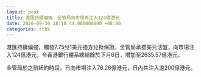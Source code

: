 ```yaml
---
layout: post
title: 港匯持續偏強　金管局向市場再注入124億港元
date: 2020-09-30 18:10:44.000000000 +08:00
categories: rthk
---
```


港匯持續偏強，觸發7.75兌1美元強方兌換保證。金管局承接美元沽盤，向市場注入124億港元，令香港銀行體系總結餘於下月6日，增加至2635.57億港元。

金管局於之前紐約時段，已向市場注入76.26億港元，日內共注入逾200億港元。
